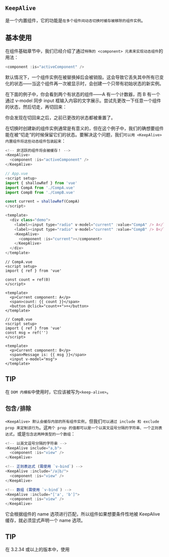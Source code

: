## `KeepAlive`

<KeepAlive> 是一个内置组件，它的功能是`在多个组件间动态切换时缓存被移除的组件实例`。

## 基本使用

在组件基础章节中，我们已经介绍了通过`特殊的 <component> 元素来实现动态组件`的用法：

```js
<component :is="activeComponent" />
```
默认情况下，一个组件实例在被替换掉后会被销毁。这会导致它丢失其中所有已变化的状态——当这个组件再一次被显示时，会创建一个只带有初始状态的新实例。

在下面的例子中，你会看到两个有状态的组件——A 有一个计数器，而 B 有一个通过 v-model 同步 input 框输入内容的文字展示。尝试先更改一下任意一个组件的状态，然后切走，再切回来：

你会发现在切回来之后，之前已更改的状态都被重置了。

在切换时创建新的组件实例通常是有意义的，但在这个例子中，我们的确想要组件能在被“切走”的时候保留它们的状态。要解决这个问题，我们`可以用 <KeepAlive> 内置组件将这些动态组件包装起来`：

```js
<!-- 非活跃的组件将会被缓存！ -->
<KeepAlive>
  <component :is="activeComponent" />
</KeepAlive>
```

```js
// App.vue
<script setup>
import { shallowRef } from 'vue'
import CompA from './CompA.vue'
import CompB from './CompB.vue'

const current = shallowRef(CompA)
</script>

<template>
  <div class="demo">
    <label><input type="radio" v-model="current" :value="CompA" /> A</label>
    <label><input type="radio" v-model="current" :value="CompB" /> B</label>
    <KeepAlive>
      <component :is="current"></component>
    </KeepAlive>
  </div>
</template>
```

```vue
// CompA.vue
<script setup>
import { ref } from 'vue'

const count = ref(0)
</script>

<template>
  <p>Current component: A</p>
  <span>count: {{ count }}</span>
  <button @click="count++">+</button>
</template>
```

```vue
// CompB.vue
<script setup>
import { ref } from 'vue'
const msg = ref('')
</script>

<template>
  <p>Current component: B</p>
  <span>Message is: {{ msg }}</span>
  <input v-model="msg">
</template>
```
## TIP

在 `DOM 内模板`中使用时，它应该被写为`<keep-alive>`。

## `包含/排除`

`<KeepAlive> 默认会缓存内部的所有组件实例`，但我们`可以通过 include 和 exclude prop 来定制该行为`。这`两个 prop 的值都可以是一个以英文逗号分隔的字符串、一个正则表达式`，或是`包含这两种类型的一个数组`：

```js
<!-- 以英文逗号分隔的字符串 -->
<KeepAlive include="a,b">
  <component :is="view" />
</KeepAlive>

<!-- 正则表达式 (需使用 `v-bind`) -->
<KeepAlive :include="/a|b/">
  <component :is="view" />
</KeepAlive>

<!-- 数组 (需使用 `v-bind`) -->
<KeepAlive :include="['a', 'b']">
  <component :is="view" />
</KeepAlive>
```

它会根据组件的 name 选项进行匹配，所以组件如果想要条件性地被 KeepAlive 缓存，就必须显式声明一个 name 选项。

## TIP

在 3.2.34 或以上的版本中，使用 <script setup> 的单文件组件会自动根据文件名生成对应的 name 选项，无需再手动声明。

## 最大缓存实例数

我们可以`通过传入 `max prop` 来限制可被缓存的最大组件实例数。<KeepAlive> 的行为在指定了 max 后类似一个 LRU 缓存`：如果缓存的实例数量即将超过指定的那个最大数量，则最久没有被访问的缓存实例将被销毁，以便为新的实例腾出空间。

```js
<KeepAlive :max="10">
  <component :is="activeComponent" />
</KeepAlive>
```

## 缓存实例的生命周期

`当一个组件实例从 DOM 上移除但因为被 <KeepAlive> 缓存而仍作为组件树的一部分时`，`它将变为不活跃状态而不是被卸载`。`当一个组件实例作为缓存树的一部分插入到 DOM 中时，它将重新被激活`。

`一个持续存在的组件可以通过 `onActivated()` 和 `onDeactivated()` 注册相应的两个状态的生命周期钩子`：

```js
<script setup>
import { onActivated, onDeactivated } from 'vue'

onActivated(() => {
  // 调用时机为首次挂载
  // 以及每次从缓存中被重新插入时
})

onDeactivated(() => {
  // 在从 DOM 上移除、进入缓存
  // 以及组件卸载时调用
})
</script>
```
请注意：

onActivated 在组件挂载时也会调用，并且 onDeactivated 在组件卸载时也会调用。

这两个钩子不仅适用于 <KeepAlive> 缓存的根组件，也适用于缓存树中的后代组件。

参考

- <KeepAlive> API 参考